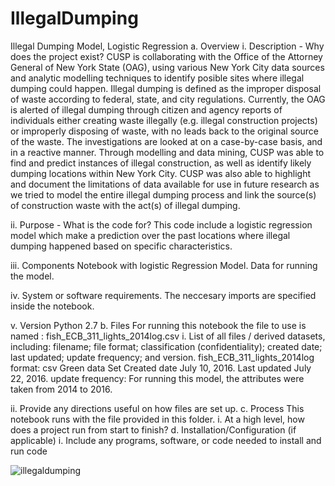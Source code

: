# IllegalDumping
Illegal Dumping Model, Logistic Regression
a. Overview
i. Description - Why does the project exist?
CUSP is collaborating with the Office of the Attorney General of New York State (OAG), 
using various New York City data sources and analytic modelling techniques to identify 
posible sites where illegal dumping could happen.  Illegal dumping is defined as the 
improper disposal of waste according to federal, state, and city regulations.  Currently,
the OAG is alerted of illegal dumping through citizen and agency reports of individuals
either creating waste illegally (e.g. illegal construction projects) or improperly disposing 
of waste, with no leads back to the original source of the waste.  The investigations are 
looked at on a case-by-case basis, and in a reactive manner. Through modelling and data mining, 
CUSP was able to find and predict instances of illegal construction, as well as identify likely 
dumping locations within New York City.  CUSP was also able to highlight and document the 
limitations of data available for use in future research as we tried to model the entire illegal
dumping process and link the source(s) of construction waste with the act(s) of illegal dumping. 

ii. Purpose - What is the code for?
This code include a logistic regression model which make a prediction over the past locations 
where illegal dumping happened based on specific characteristics.

iii. Components
Notebook with logistic Regression Model.
Data for running the model.

iv. System or software requirements.
The neccesary imports are specified inside the notebook.

v. Version
Python 2.7
b. Files
For running this notebook the file to use is named :
fish_ECB_311_lights_2014log.csv
i. List of all files / derived datasets, including: filename; file format; classification
(confidentiality); created date; last updated; update frequency; and version.
fish_ECB_311_lights_2014log
format: csv
Green data Set
Created date July 10, 2016.
Last updated July 22, 2016.
update frequency: For running this model, the attributes were taken from 2014 to 2016. 

ii. Provide any directions useful on how files are set up.
c. Process
This notebook runs with the file provided in this folder.
i. At a high level, how does a project run from start to finish?
d. Installation/Configuration (if applicable)
i. Include any programs, software, or code needed to install and run code

![illegaldumping](https://user-images.githubusercontent.com/14100975/28101486-ced1e17e-6696-11e7-93d1-5d7e7c8655c7.png)
